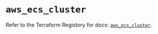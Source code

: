 # `aws_ecs_cluster`

Refer to the Terraform Registory for docs: [`aws_ecs_cluster`](https://registry.terraform.io/providers/hashicorp/aws/5.8.0/docs/resources/ecs_cluster).
